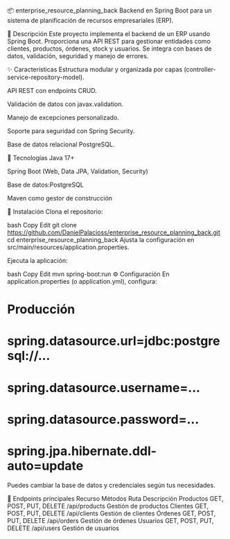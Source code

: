 📦 enterprise_resource_planning_back
Backend en Spring Boot para un sistema de planificación de recursos empresariales (ERP).

📝 Descripción
Este proyecto implementa el backend de un ERP usando Spring Boot. Proporciona una API REST para gestionar entidades como clientes, productos, órdenes, stock y usuarios. Se integra con bases de datos, validación, seguridad y manejo de errores.

✨ Características
Estructura modular y organizada por capas (controller-service-repository-model).

API REST con endpoints CRUD.

Validación de datos con javax.validation.

Manejo de excepciones personalizado.

Soporte para seguridad con Spring Security.

Base de datos relacional PostgreSQL.

🧰 Tecnologías
Java 17+

Spring Boot (Web, Data JPA, Validation, Security)

Base de datos:PostgreSQL

Maven como gestor de construcción

🚀 Instalación
Clona el repositorio:

bash
Copy
Edit
git clone https://github.com/DanielPalacioss/enterprise_resource_planning_back.git
cd enterprise_resource_planning_back
Ajusta la configuración en src/main/resources/application.properties.

Ejecuta la aplicación:

bash
Copy
Edit
mvn spring-boot:run
⚙️ Configuración
En application.properties (o application.yml), configura:

# Producción
# spring.datasource.url=jdbc:postgresql://...
# spring.datasource.username=...
# spring.datasource.password=...
# spring.jpa.hibernate.ddl-auto=update
Puedes cambiar la base de datos y credenciales según tus necesidades.

📌 Endpoints principales
Recurso	Métodos	Ruta	Descripción
Productos	GET, POST, PUT, DELETE	/api/products	Gestión de productos
Clientes	GET, POST, PUT, DELETE	/api/clients	Gestión de clientes
Órdenes	GET, POST, PUT, DELETE	/api/orders	Gestión de órdenes
Usuarios	GET, POST, PUT, DELETE	/api/users	Gestión de usuarios
